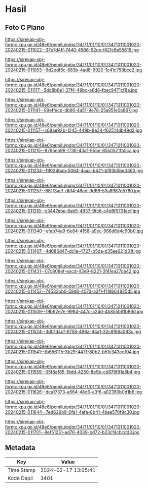 # Hasil

## Foto C Plano

https://sirekap-obj-formc.kpu.go.id/48e6/pemilu/pdpr/34/71/01/10/01/3471011001020-20240215-011022--37e7d4ff-7440-4586-92ce-f421c8e55615.jpg

https://sirekap-obj-formc.kpu.go.id/48e6/pemilu/pdpr/34/71/01/10/01/3471011001020-20240215-011053--9d2edf5c-683b-4ad8-9920-1c41c753bce2.jpg

https://sirekap-obj-formc.kpu.go.id/48e6/pemilu/pdpr/34/71/01/10/01/3471011001020-20240215-011117--5dd8b8e1-37f4-49bc-a6d8-fbec9471cf8a.jpg

https://sirekap-obj-formc.kpu.go.id/48e6/pemilu/pdpr/34/71/01/10/01/3471011001020-20240215-011141--99effecd-db96-4a51-9e78-25a951e0a867.jpg

https://sirekap-obj-formc.kpu.go.id/48e6/pemilu/pdpr/34/71/01/10/01/3471011001020-20240215-011157--c68ae92b-1245-449b-8e34-f62514db49d2.jpg

https://sirekap-obj-formc.kpu.go.id/48e6/pemilu/pdpr/34/71/01/10/01/3471011001020-20240215-011215--8765ea99-f736-43af-955e-85b0521fb5ca.jpg

https://sirekap-obj-formc.kpu.go.id/48e6/pemilu/pdpr/34/71/01/10/01/3471011001020-20240215-011234--f9024bab-5064-4aac-b421-bf93b5be3463.jpg

https://sirekap-obj-formc.kpu.go.id/48e6/pemilu/pdpr/34/71/01/10/01/3471011001020-20240215-011257--681f3ac1-db14-48ad-9d66-53a8987d5760.jpg

https://sirekap-obj-formc.kpu.go.id/48e6/pemilu/pdpr/34/71/01/10/01/3471011001020-20240215-011318--c3447ebe-6ab5-4937-9fc6-c4d8f5701ecf.jpg

https://sirekap-obj-formc.kpu.go.id/48e6/pemilu/pdpr/34/71/01/10/01/3471011001020-20240215-011340--efab74a9-6e64-4158-a9ec-966d6d4c90b0.jpg

https://sirekap-obj-formc.kpu.go.id/48e6/pemilu/pdpr/34/71/01/10/01/3471011001020-20240215-011407--4d086d47-dc1e-4727-b5da-d35ee621d31f.jpg

https://sirekap-obj-formc.kpu.go.id/48e6/pemilu/pdpr/34/71/01/10/01/3471011001020-20240215-011431--07c808ef-eacd-43e9-8221-3f41ea27da42.jpg

https://sirekap-obj-formc.kpu.go.id/48e6/pemilu/pdpr/34/71/01/10/01/3471011001020-20240215-011452--74532bb0-59d8-407d-a3f1-f119b64825d5.jpg

https://sirekap-obj-formc.kpu.go.id/48e6/pemilu/pdpr/34/71/01/10/01/3471011001020-20240215-011509--19b92e7e-9964-447c-a24d-4b855b61b86d.jpg

https://sirekap-obj-formc.kpu.go.id/48e6/pemilu/pdpr/34/71/01/10/01/3471011001020-20240215-011524--3d01d4cf-9758-496a-94a1-32c9f66a083c.jpg

https://sirekap-obj-formc.kpu.go.id/48e6/pemilu/pdpr/34/71/01/10/01/3471011001020-20240215-011541--fb656115-3b29-4471-80b2-b51c343cdf04.jpg

https://sirekap-obj-formc.kpu.go.id/48e6/pemilu/pdpr/34/71/01/10/01/3471011001020-20240215-011559--05f8af85-18dd-4259-8e9b-cd879f91a5b4.jpg

https://sirekap-obj-formc.kpu.go.id/48e6/pemilu/pdpr/34/71/01/10/01/3471011001020-20240215-011626--dca17373-a664-48c6-a3f6-a02360b0d1b6.jpg

https://sirekap-obj-formc.kpu.go.id/48e6/pemilu/pdpr/34/71/01/10/01/3471011001020-20240215-011644--7ed629b9-0fa1-4afa-8b41-4bee570f9c30.jpg

https://sirekap-obj-formc.kpu.go.id/48e6/pemilu/pdpr/34/71/01/10/01/3471011001020-20240215-011701--8ef51251-ad76-4039-bd72-b23cf4cbcdd3.jpg


## Metadata

| Key        | Value               |
| ---------- | ------------------- |
| Time Stamp | 2024-02-17 13:05:41 |
| Kode Dapil | 3401                |



